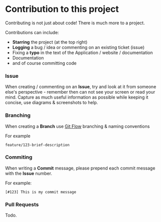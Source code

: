 # Contribution to this project

Contributing is not just about code! There is much more to a project. 

Contributions can include:

* **Starring** the project (at the top right)
* **Logging** a bug / idea or commenting on an existing ticket (issue)
* Fixing a **typo** in the text of the Application / website / documentation
* Documentation
* and of course committing code

### Issue

When creating / commenting on an **Issue**, try and look at it from someone else's perspective - remember then can not see your screen or read your mind. Capture as much useful information as possible while keeping it concise, use diagrams & screenshots to help.

### Branching

When creating a **Branch** use [Git Flow](http://nvie.com/posts/a-successful-git-branching-model/) branching & naming conventions

For example
```
feature/123-brief-description
```

### Commiting

When writing a **Commit** message, please prepend each commit message with the **Issue** number. 

For example:
```
[#123] This is my commit message
```

### Pull Requests

Todo.
